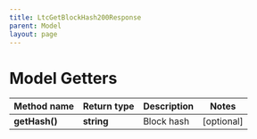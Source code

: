 ```yaml
---
title: LtcGetBlockHash200Response
parent: Model
layout: page
---
```


# Model Getters

Method name | Return type | Description | Notes
------------ | ------------- | ------------- | -------------
**getHash()** | **string** | Block hash | [optional]

